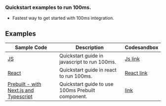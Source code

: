 ### Quickstart examples to run 100ms.

- Fastest way to get started with 100ms integration.

## Examples

| Sample Code                                                                         | Description                                  | Codesandbox                                                                                           |
| ----------------------------------------------------------------------------------- | -------------------------------------------- | ----------------------------------------------------------------------------------------------------- |
| [JS](https://github.com/100mslive/100ms-examples/tree/main/web/js-quickstart)       | Quickstart guide in javascript to run 100ms. | [Js link](https://codesandbox.io/s/github/100mslive/100ms-examples/tree/main/web/js-quickstart)       |
| [React](https://github.com/100mslive/100ms-examples/tree/main/web/react-quickstart) | Quickstart guide in react to run 100ms.      | [React link](https://codesandbox.io/s/github/100mslive/100ms-examples/tree/main/web/react-quickstart) |
| [Prebuilt - with Next.js and Typescript](https://github.com/100mslive/100ms-examples/tree/main/web/prebuilt-quickstart/with-nextjs-typescript) | Quickstart guide to use 100ms Prebuilt component. | [link](https://codesandbox.io/p/sandbox/github/100mslive/100ms-examples/tree/main/web/prebuilt-quickstart/with-nextjs-typescript) |